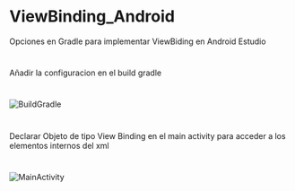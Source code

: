 # ViewBinding_Android
Opciones en Gradle para implementar ViewBiding en Android Estudio
#
Añadir la configuracion en el build gradle 
#
![BuildGradle](https://user-images.githubusercontent.com/82356629/184061875-f5d47df2-aba1-4f3f-8d4c-7340b82aba08.PNG)
#
Declarar Objeto de tipo View Binding en el main activity para acceder a los elementos internos del xml
#
![MainActivity](https://user-images.githubusercontent.com/82356629/184062134-120e4279-35ad-4cba-8470-15bbecdef16e.PNG)


